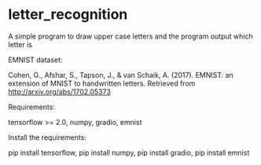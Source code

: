 # letter_recognition
A simple program to draw upper case letters and the program output which letter is

EMNIST dataset:

Cohen, G., Afshar, S., Tapson, J., & van Schaik, A. (2017). EMNIST: an extension of MNIST to handwritten letters. 
Retrieved from http://arxiv.org/abs/1702.05373

Requirements:

tensorflow >= 2.0,
numpy,
gradio,
emnist

Install the requirements:

pip install tensorflow,
pip install numpy,
pip install gradio,
pip install emnist
